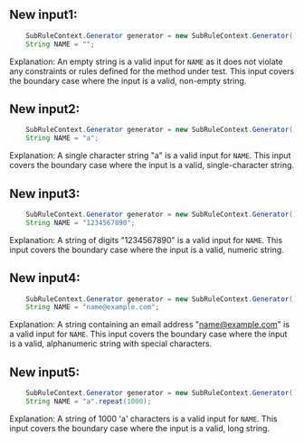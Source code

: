 ## New input1:
```java
    SubRuleContext.Generator generator = new SubRuleContext.Generator();
    String NAME = "";
```
Explanation: An empty string is a valid input for `NAME` as it does not violate any constraints or rules defined for the method under test. This input covers the boundary case where the input is a valid, non-empty string.

## New input2:
```java
    SubRuleContext.Generator generator = new SubRuleContext.Generator();
    String NAME = "a";
```
Explanation: A single character string "a" is a valid input for `NAME`. This input covers the boundary case where the input is a valid, single-character string.

## New input3:
```java
    SubRuleContext.Generator generator = new SubRuleContext.Generator();
    String NAME = "1234567890";
```
Explanation: A string of digits "1234567890" is a valid input for `NAME`. This input covers the boundary case where the input is a valid, numeric string.

## New input4:
```java
    SubRuleContext.Generator generator = new SubRuleContext.Generator();
    String NAME = "name@example.com";
```
Explanation: A string containing an email address "name@example.com" is a valid input for `NAME`. This input covers the boundary case where the input is a valid, alphanumeric string with special characters.

## New input5:
```java
    SubRuleContext.Generator generator = new SubRuleContext.Generator();
    String NAME = "a".repeat(1000);
```
Explanation: A string of 1000 'a' characters is a valid input for `NAME`. This input covers the boundary case where the input is a valid, long string.
